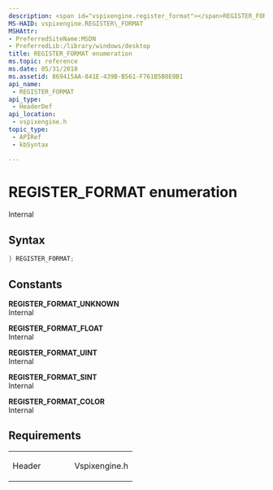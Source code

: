```yaml
---
description: <span id="vspixengine.register_format"></span>REGISTER_FORMAT enumeration - Internal.
MS-HAID: vspixengine.REGISTER\_FORMAT
MSHAttr:
- PreferredSiteName:MSDN
- PreferredLib:/library/windows/desktop
title: REGISTER_FORMAT enumeration
ms.topic: reference
ms.date: 05/31/2018
ms.assetid: 869415AA-841E-439B-B561-F761B5B0E0B1
api_name: 
 - REGISTER_FORMAT
api_type: 
 - HeaderDef
api_location: 
 - vspixengine.h
topic_type: 
 - APIRef
 - kbSyntax

---
```


# <span id="vspixengine.register_format"></span>REGISTER\_FORMAT enumeration

Internal

## Syntax


```C++
} REGISTER_FORMAT;
```

## Constants

<span id="REGISTER_FORMAT_UNKNOWN"></span><span id="register_format_unknown"></span>**REGISTER\_FORMAT\_UNKNOWN**  
Internal

<span id="REGISTER_FORMAT_FLOAT"></span><span id="register_format_float"></span>**REGISTER\_FORMAT\_FLOAT**  
Internal

<span id="REGISTER_FORMAT_UINT"></span><span id="register_format_uint"></span>**REGISTER\_FORMAT\_UINT**  
Internal

<span id="REGISTER_FORMAT_SINT"></span><span id="register_format_sint"></span>**REGISTER\_FORMAT\_SINT**  
Internal

<span id="REGISTER_FORMAT_COLOR"></span><span id="register_format_color"></span>**REGISTER\_FORMAT\_COLOR**  
Internal

## Requirements

<table><colgroup><col style="width: 50%" /><col style="width: 50%" /></colgroup><tbody><tr class="odd"><td><p>Header</p></td><td>Vspixengine.h</td></tr></tbody></table>

 

 



